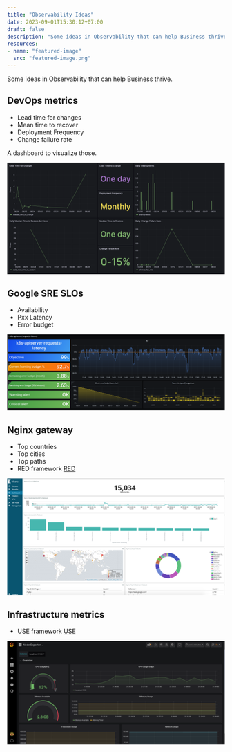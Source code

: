 ```yaml
---
title: "Observability Ideas"
date: 2023-09-01T15:30:12+07:00
draft: false
description: "Some ideas in Observability that can help Business thrive."
resources:
- name: "featured-image"
  src: "featured-image.png"
---
```


Some ideas in Observability that can help Business thrive.


## DevOps metrics
- Lead time for changes
- Mean time to recover
- Deployment Frequency
- Change failure rate

A dashboard to visualize those.

![devops metrics](image.png "DevOps metrics")

## Google SRE SLOs
- Availability
- Pxx Latency
- Error budget



![sreslos](image-1.png "Google SRE SLOs")

## Nginx gateway
- Top countries
- Top cities
- Top paths
- RED framework [RED](https://www.weave.works/blog/the-red-method-key-metrics-for-microservices-architecture/)


![nginxgw](image-2.png "Nginx Logs visualization")

## Infrastructure metrics
- USE framework [USE](https://www.brendangregg.com/usemethod.html)


![use](image-3.png "Dashboard implement USE framework")